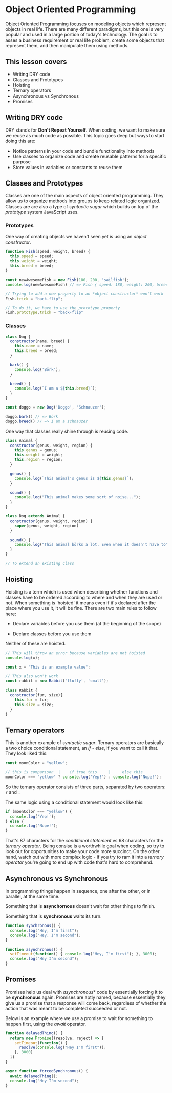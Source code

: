 # Object Oriented Programming

Object Oriented Programming focuses on modeling objects which represent objects in real life. There are many different paradigms, but this one is very popular and used in a large portion of today's technology. The goal is to asses a business requirement or real life problem, create some objects that represent them, and then manipulate them using methods.

## This lesson covers
* Writing DRY code
* Classes and Prototypes
* Hoisting
* Ternary operators
* Asynchronous vs Synchronous 
* Promises

## Writing DRY code
DRY stands for **Don't Repeat Yourself**. When coding, we want to make sure we reuse as much code as possible. This topic goes deep but ways to start doing this are:

* Notice patterns in your code and bundle functionality into methods
* Use classes to organize code and create reusable patterns for a specific purpose
* Store values in variables or constants to reuse them

## Classes and Prototypes
Classes are one of the main aspects of object oriented programming. They allow us to organize methods into groups to keep related logic organized. Classes are are also a type of *syntactic sugar* which builds on top of the *prototype* system JavaScript uses.

### Prototypes
One way of creating objects we haven't seen yet is using an *object constructor*.

```js
function Fish(speed, weight, breed) {
  this.speed = speed;
  this.weight = weight;
  this.breed = breed;
}

const newAwesomeFish = new Fish(180, 200, 'sailfish');
console.log(newAwesomeFish) // => Fish { speed: 180, weight: 200, breed: 'sailfish' }

// Trying to add a new property to an *object constructor* won't work
Fish.trick = "back-flip";

// To do it, we have to use the prototype property
Fish.prototype.trick = "back-flip"
```

### Classes
```js
class Dog {
  constructor(name, breed) {
    this.name = name;
    this.breed = breed;
  }

  bark() {
    console.log('Börk');
  }

  breed() {
    console.log(`I am a ${this.breed}`);
  }
}

const doggo = new Dog('Doggo', 'Schnauzer');

doggo.bark() // => Börk
doggo.breed() // => I am a schnauzer
```

One way that classes really shine through is reusing code.

```js
class Animal {
  constructor(genus, weight, region) {
    this.genus = genus;
    this.weight = weight;
    this.region = region;
  }

  genus() {
    console.log(`This animal's genus is ${this.genus}`);
  }

  sound() {
    console.log("This animal makes some sort of noise...");
  }
}

class Dog extends Animal {
  constructor(genus, weight, region) {
    super(genus, weight, region)
  }

  sound() {
    console.log("This animal börks a lot. Even when it doesn't have to");
  }
}

// To extend an existing class
```

## Hoisting
Hoisting is a term which is used when describing whether functions and classes have to be ordered according to where and when they are used or not. When something is 'hoisted' it means even if it's declared after the place where you use it, it will be fine. There are two main rules to follow here:

* Declare variables before you use them (at the beginning of the scope)

* Declare classes before you use them 

Neither of these are hoisted.

```js
// This will throw an error because variables are not hoisted
console.log(x);

const x = "This is an example value";

// This also won't work
const rabbit = new Rabbit('fluffy', 'small');

class Rabbit {
  constructor(fur, size){
    this.fur = fur;
    this.size = size;
  }
}
```

## Ternary operators
This is another example of *syntactic sugar*. Ternary operators are basically a two choice conditional statement, an *if - else*, if you want to call it that. They look liked this:

```js
const moonColor = "yellow";

// this is comparison  |    if true this     |     else this
moonColor === "yellow" ? console.log('Yep!') : console.log('Nope!');
```

So the ternary operator consists of three parts, separated by two operators: `?` and `:`

The same logic using a conditional statement would look like this:
```js
if (moonColor === "yellow") {
  console.log('Yep!');
} else {
  console.log('Nope!');
}
```

That's 87 characters for the *conditional statement* vs 68 characters for the *ternary operator*. Being consise is a worthwhile goal when coding, so try to look out for opportunities to make your code more succinct. On the other hand, watch out with more complex logic - if you try to ram it into a *ternary operator* you're going to end up with code that's hard to comprehend.

## Asynchronous vs Synchronous
In programming things happen in sequence, one after the other, or in parallel, at the same time. 

Something that is **asynchornous** doesn't wait for other things to finish.

Something that is **synchronous** waits its turn.

```js
function synchronous() {
  console.log("Hey, I'm first");
  console.log("Hey, I'm second");
}

function asynchronous() {
  setTimeout(function() { console.log("Hey, I'm first"); }, 3000);
  console.log("Hey I'm second");
}
```

## Promises
Promises help us deal with *asynchronous** code by essentially forcing it to be **synchronous** again. Promises are aptly named, because essentially they give us a promise that a response will come back, regardless of whether the action that was meant to be completed succeeded or not.

Below is an example where we use a promise to wait for something to happen first, using the *await* operator.

```js
function delayedThing() {
  return new Promise((resolve, reject) => {
    setTimeout(function() { 
      resolve(console.log("Hey I'm first")); 
    }, 3000)
  })
}

async function forcedSynchronous() {
  await delayedThing();
  console.log("Hey I'm second");
}
```